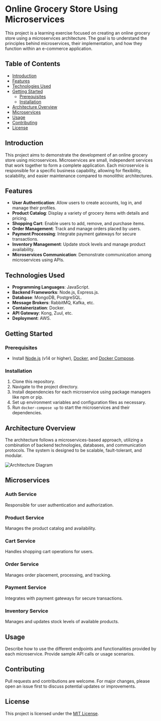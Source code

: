 # Online Grocery Store Using Microservices

This project is a learning exercise focused on creating an online grocery store using a microservices architecture. The goal is to understand the principles behind microservices, their implementation, and how they function within an e-commerce application.

## Table of Contents

- [Introduction](#introduction)
- [Features](#features)
- [Technologies Used](#technologies-used)
- [Getting Started](#getting-started)
  - [Prerequisites](#prerequisites)
  - [Installation](#installation)
- [Architecture Overview](#architecture-overview)
- [Microservices](#microservices)
- [Usage](#usage)
- [Contributing](#contributing)
- [License](#license)

## Introduction

This project aims to demonstrate the development of an online grocery store using microservices. Microservices are small, independent services that work together to form a complete application. Each microservice is responsible for a specific business capability, allowing for flexibility, scalability, and easier maintenance compared to monolithic architectures.

## Features

- **User Authentication**: Allow users to create accounts, log in, and manage their profiles.
- **Product Catalog**: Display a variety of grocery items with details and pricing.
- **Shopping Cart**: Enable users to add, remove, and purchase items.
- **Order Management**: Track and manage orders placed by users.
- **Payment Processing**: Integrate payment gateways for secure transactions.
- **Inventory Management**: Update stock levels and manage product availability.
- **Microservices Communication**: Demonstrate communication among microservices using APIs.

## Technologies Used

- **Programming Languages**: JavaScript.
- **Backend Frameworks**: Node.js, Express.js.
- **Database**: MongoDB, PostgreSQL.
- **Message Brokers**: RabbitMQ, Kafka, etc.
- **Containerization**: Docker.
- **API Gateway**: Kong, Zuul, etc.
- **Deployment**: AWS.

## Getting Started

### Prerequisites

- Install [Node.js](https://nodejs.org/) (v14 or higher), [Docker](https://www.docker.com/), and [Docker Compose](https://docs.docker.com/compose/).

### Installation

1. Clone this repository.
2. Navigate to the project directory.
3. Install dependencies for each microservice using package managers like npm or pip.
4. Set up environment variables and configuration files as necessary.
5. Run `docker-compose up` to start the microservices and their dependencies.

## Architecture Overview

The architecture follows a microservices-based approach, utilizing a combination of backend technologies, databases, and communication protocols. The system is designed to be scalable, fault-tolerant, and modular.

![Architecture Diagram](link-to-your-architecture-diagram)

## Microservices

### Auth Service

Responsible for user authentication and authorization.

### Product Service

Manages the product catalog and availability.

### Cart Service

Handles shopping cart operations for users.

### Order Service

Manages order placement, processing, and tracking.

### Payment Service

Integrates with payment gateways for secure transactions.

### Inventory Service

Manages and updates stock levels of available products.

## Usage

Describe how to use the different endpoints and functionalities provided by each microservice. Provide sample API calls or usage scenarios.

## Contributing

Pull requests and contributions are welcome. For major changes, please open an issue first to discuss potential updates or improvements.

## License

This project is licensed under the [MIT License](link-to-your-license).
